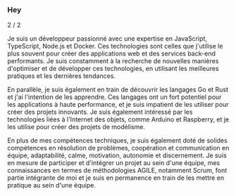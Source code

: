### Hey

2 / 2

Je suis un développeur passionné avec une expertise en JavaScript, TypeScript, Node.js et Docker. Ces technologies sont celles que j'utilise le plus souvent pour créer des applications web et des services back-end performants. Je suis constamment à la recherche de nouvelles manières d'optimiser et de développer ces technologies, en utilisant les meilleures pratiques et les dernières tendances.

En parallèle, je suis également en train de découvrir les langages Go et Rust et j'ai l'intention de les apprendre. Ces langages ont un fort potentiel pour les applications à haute performance, et je suis impatient de les utiliser pour créer des projets innovants. Je suis également intéressé par les technologies liées à l'Internet des objets, comme Arduino et Raspberry, et je les utilise pour créer des projets de modélisme.

En plus de mes compétences techniques, je suis également doté de solides compétences en résolution de problèmes, coopération et communication en équipe, adaptabilité, calme, motivation, autonomie et discernement. Je suis en mesure de participer et d'intégrer un projet au sein d'une équipe, mes connaissances en termes de méthodologies AGILE, notamment Scrum, font partie intégrante de moi et je suis en permanence en train de les mettre en pratique au sein d'une équipe. 
